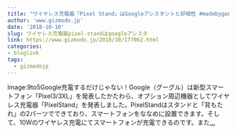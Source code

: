 ```yaml
---
title: "ワイヤレス充電器「Pixel Stand」はGoogleアシスタントと好相性 #madebygoogle"
author: 'www.gizmodo.jp'
date: '2018-10-10'
slug: ワイヤレス充電器pixel-standはgoogleアシスタ
link: https://www.gizmodo.jp/2018/10/177062.html
categories:
- bloglink
tags:
  - gizmodojp
---
```


Image:9to5Google充電するだけじゃない！Google（グーグル）は新型スマートフォン「Pixel3/3XL」を発表したかたわら、オプション周辺機器としてワイヤレス充電器「PixelStand」を発表しました。PixelStandはスタンドと「背もたれ」の2パーツでできており、スマートフォンをななめに設置できます。そして、10Wのワイヤレス充電にてスマートフォンが充電できるのです。また[... <i class="fas fa-external-link-alt"></i>](https://www.gizmodo.jp/2018/10/177062.html)

